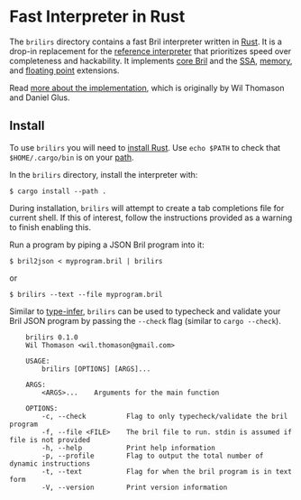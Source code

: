 Fast Interpreter in Rust
========================

The `brilirs` directory contains a fast Bril interpreter written in [Rust][].
It is a drop-in replacement for the [reference interpreter](interp.md) that prioritizes speed over completeness and hackability.
It implements [core Bril](../lang/core.md) and the [SSA][], [memory][], and [floating point][float] extensions.

Read [more about the implementation][blog], which is originally by Wil Thomason and Daniel Glus.

Install
-------
To use `brilirs` you will need to [install Rust](https://www.rust-lang.org/tools/install). Use `echo $PATH` to check that `$HOME/.cargo/bin` is on your [path](https://unix.stackexchange.com/a/26059/61192).

In the `brilirs` directory, install the interpreter with:

    $ cargo install --path .

During installation, `brilirs` will attempt to create a tab completions file for current shell. If this of interest, follow the instructions provided as a warning to finish enabling this.

Run a program by piping a JSON Bril program into it:

    $ bril2json < myprogram.bril | brilirs

or

    $ brilirs --text --file myprogram.bril

Similar to [type-infer](infer.md), `brilirs` can be used to typecheck and validate your Bril JSON program by passing the `--check` flag (similar to `cargo --check`).


        brilirs 0.1.0
        Wil Thomason <wil.thomason@gmail.com>

        USAGE:
            brilirs [OPTIONS] [ARGS]...

        ARGS:
            <ARGS>...    Arguments for the main function

        OPTIONS:
            -c, --check          Flag to only typecheck/validate the bril program
            -f, --file <FILE>    The bril file to run. stdin is assumed if file is not provided
            -h, --help           Print help information
            -p, --profile        Flag to output the total number of dynamic instructions
            -t, --text           Flag for when the bril program is in text form
            -V, --version        Print version information


[rust]: https://www.rust-lang.org
[ssa]: ../lang/ssa.md
[memory]: ../lang/memory.md
[float]: ../lang/float.md
[blog]: https://www.cs.cornell.edu/courses/cs6120/2019fa/blog/faster-interpreter/
